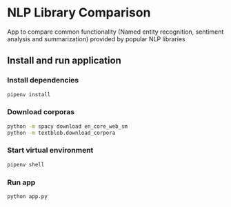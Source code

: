 # NLP Library Comparison

App to compare common functionality (Named entity recognition, sentiment analysis and summarization) provided by popular NLP libraries

## Install and run application

### Install dependencies

```bash
pipenv install
```

### Download  corporas

```bash
python -m spacy download en_core_web_sm
python -m textblob.download_corpora
```
### Start virtual environment

```bash
pipenv shell
```

### Run app

```bash
python app.py
```

